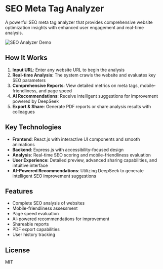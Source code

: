 # SEO Meta Tag Analyzer

A powerful SEO meta tag analyzer that provides comprehensive website optimization insights with enhanced user engagement and real-time analysis.

![SEO Analyzer Demo](attached_assets/screenshot.gif)

## How It Works

1. **Input URL**: Enter any website URL to begin the analysis
2. **Real-time Analysis**: The system crawls the website and evaluates key SEO parameters
3. **Comprehensive Reports**: View detailed metrics on meta tags, mobile-friendliness, and page speed
4. **AI Recommendations**: Receive intelligent suggestions for improvement powered by DeepSeek
5. **Export & Share**: Generate PDF reports or share analysis results with colleagues

## Key Technologies

- **Frontend**: React.js with interactive UI components and smooth animations
- **Backend**: Express.js with accessibility-focused design  
- **Analysis**: Real-time SEO scoring and mobile-friendliness evaluation
- **User Experience**: Detailed preview, advanced sharing capabilities, and intuitive interface
- **AI-Powered Recommendations**: Utilizing DeepSeek to generate intelligent SEO improvement suggestions

## Features

- Complete SEO analysis of websites
- Mobile-friendliness assessment
- Page speed evaluation
- AI-powered recommendations for improvement
- Shareable reports
- PDF export capabilities
- User history tracking

## License

MIT